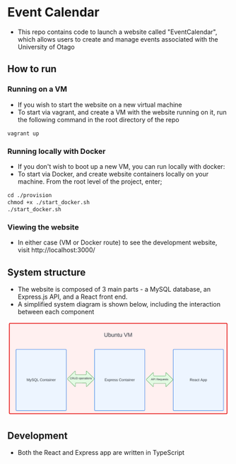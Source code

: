 # Event Calendar
- This repo contains code to launch a website called "EventCalendar", which allows users to create and manage events associated with the University of Otago

## How to run

### Running on a VM
- If you wish to start the website on a new virtual machine
- To start via vagrant, and create a VM with the website running on it, run the following command in the root directory of the repo
```shell
vagrant up
```

### Running locally with Docker
- If you don't wish to boot up a new VM, you can run locally with docker:
- To start via Docker, and create website containers locally on your machine. From the root level of the project, enter;
```shell
cd ./provision
chmod +x ./start_docker.sh
./start_docker.sh
```

### Viewing the website
- In either case (VM or Docker route) to see the development website, visit http://localhost:3000/

## System structure
- The website is composed of 3 main parts - a MySQL database, an Express.js API, and a React front end.
- A simplified system diagram is shown below, including the interaction between each component

![](https://github.com/HugoPhibbs/COSC349_Assignment1_EventCalendar/blob/master/system.png)


## Development
- Both the React and Express app are written in TypeScript



